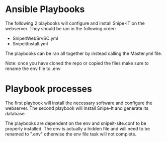 # Ansible Playbooks

The following 2 playbooks will configure and install Snipe-IT on the webserver. They should be ran in the following order:

- SnipeitWebSrvSC.yml
- SnipeitInstall.yml

The playbooks can be ran all together by instead calling the Master.yml file.

Note: once you have cloned the repo or copied the files make sure to rename the env file to .env

# Playbook processes

The first playbook will install the necessary software and configure the webserver.
The second playbook will Install Snipe-It and generate its database.

The playbooks are dependent on the env and snipeit-site.conf to be properly installed. The env is actually a hidden file and will need to be renamed to ".env" otherwise the env file task will not complete. 

